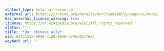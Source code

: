```yaml
---
content_type: external-resource
external_url: https://archive.org/details/OurChineseAlly/page/n1/mode/2up
has_external_license_warning: true
license: https://en.wikipedia.org/wiki/All_rights_reserved
status: ''
title: '*Our Chinese Ally*'
uid: 6d721530-0896-4120-b0a9-b745a92cf6e4
wayback_url: ''
---
```


